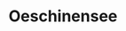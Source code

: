 ---
layout: instagram
title:  "Oeschinensee"
media:
  - url: "instagram/457864409_992026826055597_1965253266272546005_n_18021325571188196.jpg"
    alt: ""
    tagged:
      - handle: "kerryahayward"
        x: 45
        y: 53
  - url: "instagram/457857626_427644217095223_325701027684050475_n_18051571981850514.jpg"
    alt: ""
    tagged:
      - handle: "kerryahayward"
        x: 44
        y: 45
type: "post"
seo:
  hidden: true
location: Oeschinensee
postdate: 2024-06-12
---